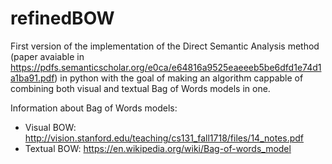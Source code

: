 # refinedBOW
First version of the implementation of the Direct Semantic Analysis method (paper avaiable in https://pdfs.semanticscholar.org/e0ca/e64816a9525eaeeeb5be6dfd1e74d1a1ba91.pdf)
in python with the goal of making an algorithm cappable of combining both visual and textual Bag of Words models in one.

Information about Bag of Words models:
- Visual BOW: http://vision.stanford.edu/teaching/cs131_fall1718/files/14_notes.pdf
- Textual BOW: https://en.wikipedia.org/wiki/Bag-of-words_model

